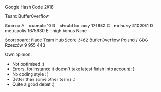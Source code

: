 Google Hash Code 2018

Team: BufferOverflow

Scores:
A - example                 10
B - should be easy      176852
C - no hurry           8102951
D - metropolis         1675630
E - high bonus            None

Scoreboard:
Place   Team             Hub                     Score
3482    BufferOverflow   Poland / GDG Rzeszów    9 955 443

Own opinion:
- Not optimised :(
- Errors, for instance it doesn't take latest finish into account :(
- No coding style :(
- Better than some other teams :)
- Quite a good debut :)